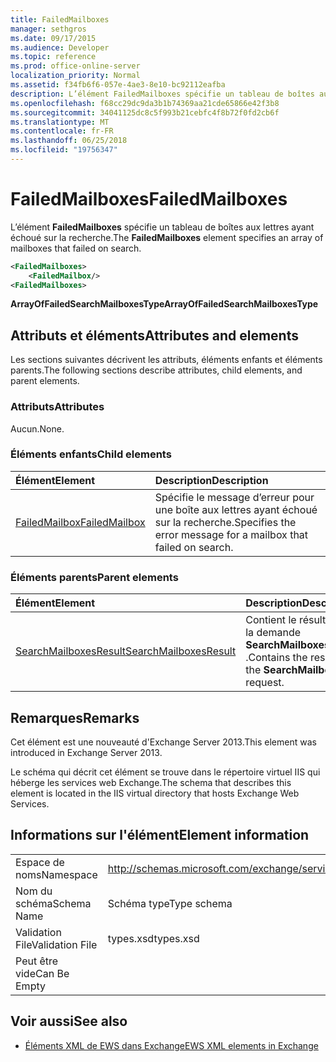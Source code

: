 ```yaml
---
title: FailedMailboxes
manager: sethgros
ms.date: 09/17/2015
ms.audience: Developer
ms.topic: reference
ms.prod: office-online-server
localization_priority: Normal
ms.assetid: f34fb6f6-057e-4ae3-8e10-bc92112eafba
description: L’élément FailedMailboxes spécifie un tableau de boîtes aux lettres ayant échoué sur la recherche.
ms.openlocfilehash: f68cc29dc9da3b1b74369aa21cde65866e42f3b8
ms.sourcegitcommit: 34041125dc8c5f993b21cebfc4f8b72f0fd2cb6f
ms.translationtype: MT
ms.contentlocale: fr-FR
ms.lasthandoff: 06/25/2018
ms.locfileid: "19756347"
---
```

# <a name="failedmailboxes"></a><span data-ttu-id="e7acd-103">FailedMailboxes</span><span class="sxs-lookup"><span data-stu-id="e7acd-103">FailedMailboxes</span></span>

<span data-ttu-id="e7acd-104">L’élément **FailedMailboxes** spécifie un tableau de boîtes aux lettres ayant échoué sur la recherche.</span><span class="sxs-lookup"><span data-stu-id="e7acd-104">The **FailedMailboxes** element specifies an array of mailboxes that failed on search.</span></span> 
  
```XML
<FailedMailboxes>
    <FailedMailbox/>
<FailedMailboxes>
```

 <span data-ttu-id="e7acd-105">**ArrayOfFailedSearchMailboxesType**</span><span class="sxs-lookup"><span data-stu-id="e7acd-105">**ArrayOfFailedSearchMailboxesType**</span></span>
## <a name="attributes-and-elements"></a><span data-ttu-id="e7acd-106">Attributs et éléments</span><span class="sxs-lookup"><span data-stu-id="e7acd-106">Attributes and elements</span></span>

<span data-ttu-id="e7acd-107">Les sections suivantes décrivent les attributs, éléments enfants et éléments parents.</span><span class="sxs-lookup"><span data-stu-id="e7acd-107">The following sections describe attributes, child elements, and parent elements.</span></span>
  
### <a name="attributes"></a><span data-ttu-id="e7acd-108">Attributs</span><span class="sxs-lookup"><span data-stu-id="e7acd-108">Attributes</span></span>

<span data-ttu-id="e7acd-109">Aucun.</span><span class="sxs-lookup"><span data-stu-id="e7acd-109">None.</span></span>
  
### <a name="child-elements"></a><span data-ttu-id="e7acd-110">Éléments enfants</span><span class="sxs-lookup"><span data-stu-id="e7acd-110">Child elements</span></span>

|<span data-ttu-id="e7acd-111">**Élément**</span><span class="sxs-lookup"><span data-stu-id="e7acd-111">**Element**</span></span>|<span data-ttu-id="e7acd-112">**Description**</span><span class="sxs-lookup"><span data-stu-id="e7acd-112">**Description**</span></span>|
|:-----|:-----|
|[<span data-ttu-id="e7acd-113">FailedMailbox</span><span class="sxs-lookup"><span data-stu-id="e7acd-113">FailedMailbox</span></span>](failedmailbox.md) <br/> |<span data-ttu-id="e7acd-114">Spécifie le message d’erreur pour une boîte aux lettres ayant échoué sur la recherche.</span><span class="sxs-lookup"><span data-stu-id="e7acd-114">Specifies the error message for a mailbox that failed on search.</span></span>  <br/> |
   
### <a name="parent-elements"></a><span data-ttu-id="e7acd-115">Éléments parents</span><span class="sxs-lookup"><span data-stu-id="e7acd-115">Parent elements</span></span>

|<span data-ttu-id="e7acd-116">**Élément**</span><span class="sxs-lookup"><span data-stu-id="e7acd-116">**Element**</span></span>|<span data-ttu-id="e7acd-117">**Description**</span><span class="sxs-lookup"><span data-stu-id="e7acd-117">**Description**</span></span>|
|:-----|:-----|
|[<span data-ttu-id="e7acd-118">SearchMailboxesResult</span><span class="sxs-lookup"><span data-stu-id="e7acd-118">SearchMailboxesResult</span></span>](searchmailboxesresult.md) <br/> |<span data-ttu-id="e7acd-119">Contient le résultat de la demande **SearchMailboxes** .</span><span class="sxs-lookup"><span data-stu-id="e7acd-119">Contains the result of the **SearchMailboxes** request.</span></span>  <br/> |
   
## <a name="remarks"></a><span data-ttu-id="e7acd-120">Remarques</span><span class="sxs-lookup"><span data-stu-id="e7acd-120">Remarks</span></span>

<span data-ttu-id="e7acd-121">Cet élément est une nouveauté d'Exchange Server 2013.</span><span class="sxs-lookup"><span data-stu-id="e7acd-121">This element was introduced in Exchange Server 2013.</span></span>
  
<span data-ttu-id="e7acd-122">Le schéma qui décrit cet élément se trouve dans le répertoire virtuel IIS qui héberge les services web Exchange.</span><span class="sxs-lookup"><span data-stu-id="e7acd-122">The schema that describes this element is located in the IIS virtual directory that hosts Exchange Web Services.</span></span>
  
## <a name="element-information"></a><span data-ttu-id="e7acd-123">Informations sur l'élément</span><span class="sxs-lookup"><span data-stu-id="e7acd-123">Element information</span></span>

|||
|:-----|:-----|
|<span data-ttu-id="e7acd-124">Espace de noms</span><span class="sxs-lookup"><span data-stu-id="e7acd-124">Namespace</span></span>  <br/> |http://schemas.microsoft.com/exchange/services/2006/types  <br/> |
|<span data-ttu-id="e7acd-125">Nom du schéma</span><span class="sxs-lookup"><span data-stu-id="e7acd-125">Schema Name</span></span>  <br/> |<span data-ttu-id="e7acd-126">Schéma type</span><span class="sxs-lookup"><span data-stu-id="e7acd-126">Type schema</span></span>  <br/> |
|<span data-ttu-id="e7acd-127">Validation File</span><span class="sxs-lookup"><span data-stu-id="e7acd-127">Validation File</span></span>  <br/> |<span data-ttu-id="e7acd-128">types.xsd</span><span class="sxs-lookup"><span data-stu-id="e7acd-128">types.xsd</span></span>  <br/> |
|<span data-ttu-id="e7acd-129">Peut être vide</span><span class="sxs-lookup"><span data-stu-id="e7acd-129">Can Be Empty</span></span>  <br/> ||
   
## <a name="see-also"></a><span data-ttu-id="e7acd-130">Voir aussi</span><span class="sxs-lookup"><span data-stu-id="e7acd-130">See also</span></span>



- [<span data-ttu-id="e7acd-131">Éléments XML de EWS dans Exchange</span><span class="sxs-lookup"><span data-stu-id="e7acd-131">EWS XML elements in Exchange</span></span>](ews-xml-elements-in-exchange.md)

